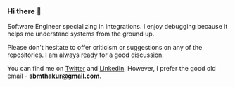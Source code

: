 ### Hi there 👋

Software Engineer specializing in integrations. I enjoy debugging because it helps me understand systems from the ground up.

Please don't hesitate to offer criticism or suggestions on any of the repositories. I am always ready for a good discussion.

<!-- Actual text -->

You can find me on [Twitter](https://twitter.com/sbmthakur) and [LinkedIn](https://www.linkedin.com/in/shubham-thakur/). However, I prefer the good old email - **sbmthakur@gmail.com**.
